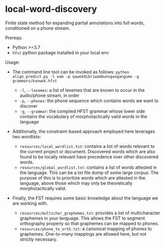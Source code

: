 # local-word-discovery
Finite state method for expanding partial annotations into full words, conditioned on a phone stream.

Prereqs:
- Python >=3.7
- `hfst` python package installed in your local env

Usage:
- The command line tool can be invoked as follows: `python align_predict.py -l wam -p ŋawokdibriwambunngangangume -g grammars/kunwok.hfst`
    - `-l`, `--lexemes`: a list of lexemes that are known to occur in the audio/phone stream, in order 
    - `-p`, `--phones`: the phone sequence which contains words we want to discover
    - `-g`, `--grammar`: the compiled HFST grammar whose lower side contains the vocabulary of morphotactically valid words in the language


- Additionally, the constraint-based approach employed here leverages two wordlists:
    - `resources/local_wordlist.txt`: contains a list of words relevant to the current project or document. Discovered words which are also found to be locally relevant have precedence over other discovered words.
    - `resources/global_wordlist.txt`: contains a list of words attested in the language. This can be a txt file dump of some large corpus. The purpose of this is to prioritize words which are attested in the language, above those which may only be theoretically morphotactically valid.

- Finally, the FST requires some basic knowledge about the language we are working with.
    - `resources/multichar_graphemes.txt`: provides a list of multicharacter graphemes in your language. This allows the FST to segment orthography properly so that graphemes can be mapped to phones.
    - `resources/phone_to_orth.txt`: a canonical mapping of phones to graphemes. One-to-many mappings are allowed here, but not strictly necessary.